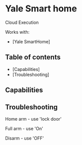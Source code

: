 # Yale Smart home

Cloud Execution

Works with:
* [Yale SmartHome]

## Table of contents

* [Capabilities]
* [Troubleshooting]

## Capabilities



## Troubleshooting

Home arm - use 'lock door'

Full arm - use 'On'

Disarm - use 'OFF'
